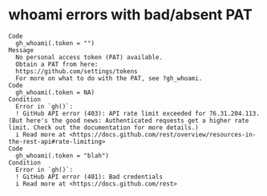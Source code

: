 # whoami errors with bad/absent PAT

    Code
      gh_whoami(.token = "")
    Message
      No personal access token (PAT) available.
      Obtain a PAT from here:
      https://github.com/settings/tokens
      For more on what to do with the PAT, see ?gh_whoami.
    Code
      gh_whoami(.token = NA)
    Condition
      Error in `gh()`:
      ! GitHub API error (403): API rate limit exceeded for 76.31.204.113. (But here's the good news: Authenticated requests get a higher rate limit. Check out the documentation for more details.)
      i Read more at <https://docs.github.com/rest/overview/resources-in-the-rest-api#rate-limiting>
    Code
      gh_whoami(.token = "blah")
    Condition
      Error in `gh()`:
      ! GitHub API error (401): Bad credentials
      i Read more at <https://docs.github.com/rest>


